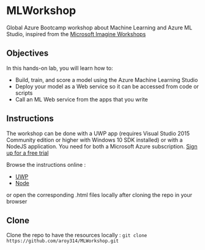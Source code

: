 # MLWorkshop
Global Azure Bootcamp workshop about Machine Learning and Azure ML Studio, inspired from the [Microsoft Imagine Workshops](https://github.com/MSFTImagine/computerscience/tree/master/Workshop)

## Objectives
In this hands-on lab, you will learn how to:

- Build, train, and score a model using the Azure Machine Learning Studio
- Deploy your model as a Web service so it can be accessed from code or scripts
- Call an ML Web service from the apps that you write

## Instructions
The workshop can be done with a UWP app (requires Visual Studio 2015 Community edition or higher with Windows 10 SDK installed) or with a NodeJS application.
You need for both a Microsoft Azure subscription. [Sign up for a free trial](http://aka.ms/WATK-FreeTrial)

Browse the instructions online : 
- [UWP](http://github.com/aroy314/MLWorkshop/blob/master/MLWorkshop_instructions_UWP.md)
- [Node](http://github.com/aroy314/MLWorkshop/blob/master/MLWorkshop_instructions_Node.md)

or open the corresponding .html files locally after cloning the repo in your browser

## Clone
Clone the repo to have the resources locally : 
`git clone https://github.com/aroy314/MLWorkshop.git`

